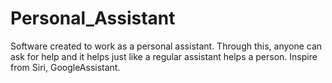 # Personal_Assistant
Software created to work as a personal assistant. Through this, anyone can ask for help and it helps just like a regular assistant helps a person. Inspire from Siri, GoogleAssistant.
